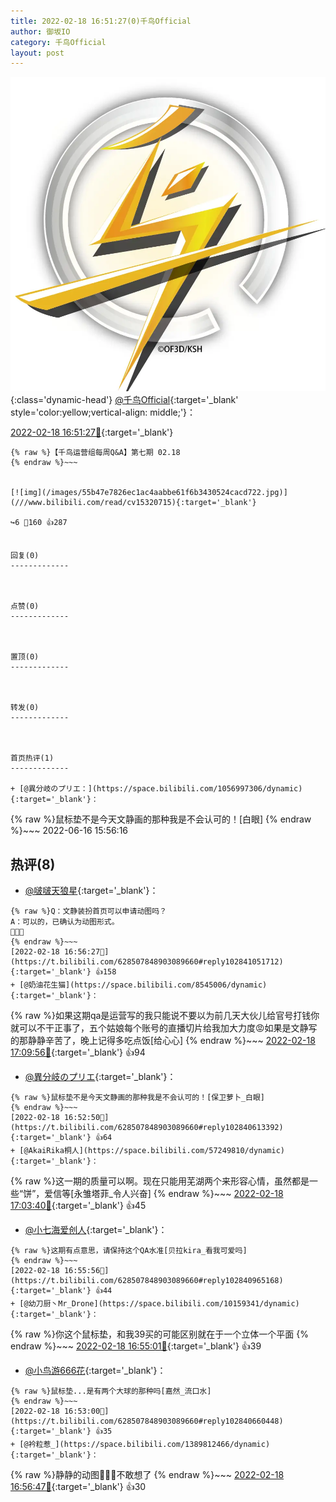 ```yaml
---
title: 2022-02-18 16:51:27(0)千鸟Official
author: 御坂IO
category: 千鸟Official
layout: post
---
```


![img](/images/d7235309f85c0e1aec9d4ca9b6be983202228f8e.jpg){:class='dynamic-head'}
[@千鸟Official](https://space.bilibili.com/553771121/dynamic){:target='_blank' style='color:yellow;vertical-align: middle;'}：

[2022-02-18 16:51:27🔗](https://t.bilibili.com/628507848903089660){:target='_blank'}

~~~
{% raw %}【千鸟运营组每周Q&A】第七期 02.18
{% endraw %}~~~


[![img](/images/55b47e7826ec1ac4aabbe61f6b3430524cacd722.jpg)](///www.bilibili.com/read/cv15320715){:target='_blank'}

↪️6 💬160 👍287


回复(0)
-------------



点赞(0)
-------------



置顶(0)
-------------



转发(0)
-------------



首页热评(1)
-------------

+ [@異分岐のプリエ：](https://space.bilibili.com/1056997306/dynamic){:target='_blank'}：
~~~
{% raw %}鼠标垫不是今天文静画的那种我是不会认可的！[白眼]
{% endraw %}~~~
2022-06-16 15:56:16


热评(8)
-------------

+ [@啵啵天狼星](https://space.bilibili.com/13435014/dynamic){:target='_blank'}：
~~~
{% raw %}Q：文静装扮首页可以申请动图吗？
A：可以的，已确认为动图形式。
🥳🥳🥳
{% endraw %}~~~
[2022-02-18 16:56:27🔗](https://t.bilibili.com/628507848903089660#reply102841051712){:target='_blank'} 👍158
+ [@奶油花生猫](https://space.bilibili.com/8545006/dynamic){:target='_blank'}：
~~~
{% raw %}如果这期qa是运营写的我只能说不要以为前几天大伙儿给官号打钱你就可以不干正事了，五个姑娘每个账号的直播切片给我加大力度😡如果是文静写的那静静辛苦了，晚上记得多吃点饭[给心心]
{% endraw %}~~~
[2022-02-18 17:09:56🔗](https://t.bilibili.com/628507848903089660#reply102842401632){:target='_blank'} 👍94
+ [@異分岐のプリエ](https://space.bilibili.com/1056997306/dynamic){:target='_blank'}：
~~~
{% raw %}鼠标垫不是今天文静画的那种我是不会认可的！[保卫萝卜_白眼]
{% endraw %}~~~
[2022-02-18 16:52:50🔗](https://t.bilibili.com/628507848903089660#reply102840613392){:target='_blank'} 👍64
+ [@AkaiRika桐人](https://space.bilibili.com/57249810/dynamic){:target='_blank'}：
~~~
{% raw %}这一期的质量可以啊。现在只能用芜湖两个来形容心情，虽然都是一些“饼”，爱信等[永雏塔菲_令人兴奋]
{% endraw %}~~~
[2022-02-18 17:03:40🔗](https://t.bilibili.com/628507848903089660#reply102841636704){:target='_blank'} 👍45
+ [@小七海爱创人](https://space.bilibili.com/12072645/dynamic){:target='_blank'}：
~~~
{% raw %}这期有点意思，请保持这个QA水准[贝拉kira_看我可爱吗]
{% endraw %}~~~
[2022-02-18 16:55:56🔗](https://t.bilibili.com/628507848903089660#reply102840965168){:target='_blank'} 👍44
+ [@幼刀厨丶Mr_Drone](https://space.bilibili.com/10159341/dynamic){:target='_blank'}：
~~~
{% raw %}你这个鼠标垫，和我39买的可能区别就在于一个立体一个平面
{% endraw %}~~~
[2022-02-18 16:55:01🔗](https://t.bilibili.com/628507848903089660#reply102840843536){:target='_blank'} 👍39
+ [@小鸟游666花](https://space.bilibili.com/29549485/dynamic){:target='_blank'}：
~~~
{% raw %}鼠标垫...是有两个大球的那种吗[嘉然_流口水]
{% endraw %}~~~
[2022-02-18 16:53:00🔗](https://t.bilibili.com/628507848903089660#reply102840660448){:target='_blank'} 👍35
+ [@衿粒惹_](https://space.bilibili.com/1389812466/dynamic){:target='_blank'}：
~~~
{% raw %}静静的动图🥵🥵🥵不敢想了
{% endraw %}~~~
[2022-02-18 16:56:47🔗](https://t.bilibili.com/628507848903089660#reply102840937344){:target='_blank'} 👍30


